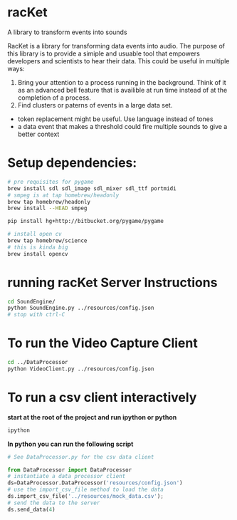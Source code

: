 racKet
=======

A library to transform events into sounds 


RacKet is a library for transforming data events into audio. The purpose of this library is to provide a simiple and usuable tool that empowers developers and scientists to hear their data. This could be useful in multiple ways:


1) Bring your attention to a process running in the background. Think of it as an advanced bell feature that is availible at run time instead of at the completion of a process. 
1) Find clusters or paterns of events in a large data set. 
  * token replacement might be useful. Use language instead of tones
  * a data event that makes a threshold could fire multiple sounds to give a better context

# Setup dependencies:

```bash
# pre requisites for pygame
brew install sdl sdl_image sdl_mixer sdl_ttf portmidi 
# smpeg is at tap homebrew/headonly
brew tap homebrew/headonly
brew install --HEAD smpeg

pip install hg+http://bitbucket.org/pygame/pygame

# install open cv
brew tap homebrew/science
# this is kinda big
brew install opencv
```

# running racKet Server Instructions
```bash
cd SoundEngine/
python SoundEngine.py ../resources/config.json
# stop with ctrl-C

```

# To run the Video Capture Client
```bash
cd ../DataProcessor
python VideoClient.py ../resources/config.json

```

# To run a csv client interactively
**start at the root of the project and run ipython or python**
```bash
ipython
```
**In python you can run the following script** 
```python
# See DataProcessor.py for the csv data client

from DataProcessor import DataProcessor
# instantiate a data processor client
ds=DataProcessor.DataProcessor('resources/config.json')
# use the import_csv_file method to load the data
ds.import_csv_file('../resources/mock_data.csv');
# send the data to the server
ds.send_data(4)
```


